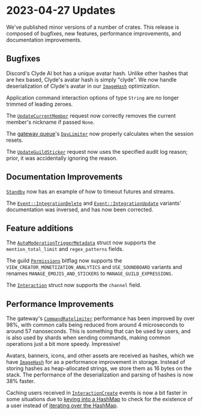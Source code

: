 # 2023-04-27 Updates

We've published minor versions of a number of crates. This release is composed
of bugfixes, new features, performance improvements, and documentation
improvements.

## Bugfixes

Discord's Clyde AI bot has a unique avatar hash. Unlike other hashes that are
hex based, Clyde's avatar hash is simply "clyde". We now handle deserialization
of Clyde's avatar in our [`ImageHash`] optimization.

Application command interaction options of type `String` are no longer trimmed
of leading zeroes.

The [`UpdateCurrentMember`] request now correctly removes the current member's
nickname if passed `None`.

The [gateway queue]'s [`DayLimiter`] now properly calculates when the session
resets.

The [`UpdateGuildSticker`] request now uses the specified audit log reason;
prior, it was accidentally ignoring the reason.

## Documentation Improvements

[`Standby`] now has an example of how to timeout futures and streams.

The [`Event::IntegrationDelete`] and [`Event::IntegrationUpdate`] variants'
documentation was inversed, and has now been corrected.

## Feature additions

The [`AutoModerationTriggerMetadata`] struct now supports the
`mention_total_limit` and `regex_patterns` fields.

The guild [`Permissions`] bitflag now supports the
`VIEW_CREATOR_MONETIZATION_ANALYTICS` and `USE_SOUNDBOARD` variants and renames
`MANAGE_EMOJIS_AND_STICKERS` to `MANAGE_GUILD_EXPRESSIONS`.

The [`Interaction`] struct now supports the `channel` field.

## Performance Improvements

The gateway's [`CommandRatelimiter`] performance has been improved by over 98%,
with common calls being reduced from around 4 microseconds to around 57
nanoseconds. This is something that can be used by users, and is also used by
shards when sending commands, making common operations just a bit more speedy.
Impressive!

Avatars, banners, icons, and other assets are received as hashes, which we have
[`ImageHash`] for as a performance improvement in storage. Instead of storing
hashes as heap-allocated strings, we store them as 16 bytes on the stack. The
performance of the deserialization and parsing of hashes is now 38% faster.

Caching users received in [`InteractionCreate`]  events is now a bit faster in
some situations due to [keying into a HashMap][`HashMap::get`] to check for the
existence of a user instead of [iterating over the HashMap][`HashMap::iter`].

[`AutoModerationTriggerMetadata`]: https://docs.rs/twilight-model/0.15.2/twilight_model/guild/auto_moderation/struct.AutoModerationTriggerMetadata.html
[`CommandRatelimiter`]: https://docs.rs/twilight-gateway/0.15.2/twilight_gateway/struct.CommandRatelimiter.html
[`DayLimiter`]: https://docs.rs/twilight-gateway-queue/0.15.2/twilight_gateway_queue/struct.LocalQueue.html
[`Event::IntegrationDelete`]: https://docs.rs/twilight-model/0.15.2/twilight_model/gateway/event/enum.Event.html#variant.IntegrationDelete
[`Event::IntegrationUpdate`]: https://docs.rs/twilight-model/0.15.2/twilight_model/gateway/event/enum.Event.html#variant.IntegrationUpdate
[`HashMap::get`]: https://doc.rust-lang.org/stable/std/collections/hash_map/struct.HashMap.html#method.get
[`HashMap::iter`]: https://doc.rust-lang.org/stable/std/collections/hash_map/struct.HashMap.html#method.iter
[`ImageHash`]: https://docs.rs/twilight-model/0.15.2/twilight_model/util/image_hash/struct.ImageHash.html
[`Interaction`]: https://docs.rs/twilight-model/0.15.2/twilight_model/application/interaction/struct.Interaction.html
[`InteractionCreate`]: https://docs.rs/twilight-model/0.15.2/twilight_model/gateway/payload/incoming/struct.InteractionCreate.html
[`Permissions`]: https://docs.rs/twilight-model/0.15.2/twilight_model/guild/struct.Permissions.html
[`Standby`]: https://docs.rs/twilight-standby/0.15.2/twilight_standby/struct.Standby.html
[`UpdateCurrentMember`]: https://docs.rs/twilight-http/0.15.2/twilight_http/request/guild/struct.UpdateCurrentMember.html
[`UpdateGuildSticker`]: https://docs.rs/twilight-http/0.15.2/twilight_http/request/guild/sticker/struct.UpdateGuildSticker.html
[gateway queue]: https://docs.rs/twilight-gateway-queue/0.15.2/twilight_gateway_queue/index.html
